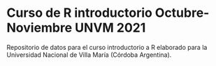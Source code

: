 # Curso de R introductorio Octubre-Noviembre UNVM 2021
Repositorio de datos para el curso introductorio a R elaborado para la Universidad Nacional de Villa María (Córdoba Argentina).
